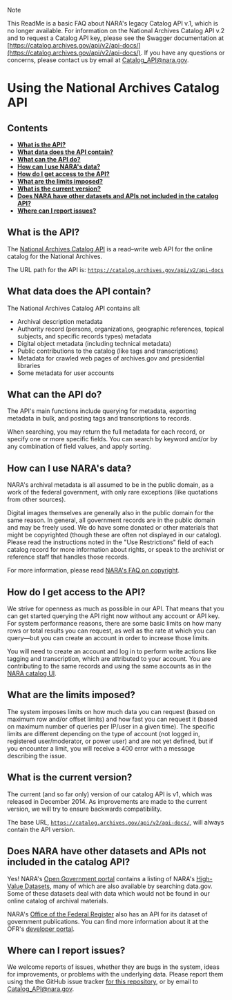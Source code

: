 > [!NOTE]
> This ReadMe is a basic FAQ about NARA's legacy Catalog API v.1, which is no longer available. For information on the National Archives Catalog API v.2 and to request a Catalog API key, please see the Swagger documentation at [https://catalog.archives.gov/api/v2/api-docs/](https://catalog.archives.gov/api/v2/api-docs/). If you have any questions or concerns, please contact us by email at Catalog_API@nara.gov.

Using the National Archives Catalog API
==================

## Contents

- **[What is the API?](#what-is-the-api)**
- **[What data does the API contain?](#what-data-does-the-api-contain)**
- **[What can the API do?](#what-can-the-api-do)**
- **[How can I use NARA's data?](#how-can-i-use-naras-data)**
- **[How do I get access to the API?](#how-do-i-get-access-to-the-api)**
- **[What are the limits imposed?](#what-are-the-limits-imposed)**
- **[What is the current version?](#what-is-the-current-version)**
- **[Does NARA have other datasets and APIs not included in the catalog API?](#does-nara-have-other-datasets-and-apis-not-included-in-the-catalog-api)**
- **[Where can I report issues?](#where-can-i-report-issues)**

## What is the API?

The [National Archives Catalog API](https://catalog.archives.gov/api/v2/api-docs/) is a read–write web API for the online catalog for the National Archives.

The URL path for the API is: [`https://catalog.archives.gov/api/v2/api-docs`](https://catalog.archives.gov/api/v2/api-docs/)

## What data does the API contain?

The National Archives Catalog API contains all:

- Archival description metadata
- Authority record (persons, organizations, geographic references, topical subjects, and specific records types) metadata
- Digital object metadata (including technical metadata)
- Public contributions to the catalog (like tags and transcriptions)
- Metadata for crawled web pages of archives.gov and presidential libraries
- Some metadata for user accounts

## What can the API do?

The API's main functions include querying for metadata, exporting metadata in bulk, and posting tags and transcriptions to records.

When searching, you may return the full metadata for each record, or specify one or more specific fields. You can search by keyword and/or by any combination of field values, and apply sorting.

## How can I use NARA's data?

NARA's archival metadata is all assumed to be in the public domain, as a work of the federal government, with only rare exceptions (like quotations from other sources).

Digital images themselves are generally also in the public domain for the same reason. In general, all government records are in the public domain and may be freely used. We do have some donated or other materials that might be copyrighted (though these are often not displayed in our catalog). Please read the instructions noted in the "Use Restrictions" field of each catalog record for more information about rights, or speak to the archivist or reference staff that handles those records.

For more information, please read [NARA's FAQ on copyright](http://www.archives.gov/faqs/index.html#copyright).

## How do I get access to the API?

We strive for openness as much as possible in our API. That means that you can get started querying the API right now without any account or API key. For system performance reasons, there are some basic limits on how many rows or total results you can request, as well as the rate at which you can query—but you can create an account in order to increase those limits.

You will need to create an account and log in to perform write actions like tagging and transcription, which are attributed to your account. You are contributing to the same records and using the same accounts as in the [NARA catalog UI](https://catalog.archives.gov/).

## What are the limits imposed?

The system imposes limits on how much data you can request (based on maximum row and/or offset limits) and how fast you can request it (based on maximum number of queries per IP/user in a given time). The specific limits are different depending on the type of account (not logged in, registered user/moderator, or power user) and are not yet defined, but if you encounter a limit, you will receive a 400 error with a message describing the issue.

## What is the current version?

The current (and so far only) version of our catalog API is v1, which was released in December 2014. As improvements are made to the current version, we will try to ensure backwards compatibility.

The base URL, [`https://catalog.archives.gov/api/v2/api-docs/`](https://catalog.archives.gov/api/v2/api-docs/), will always contain the API version.

## Does NARA have other datasets and APIs not included in the catalog API?

Yes! NARA's [Open Government portal](http://www.archives.gov/open/) contains a listing of NARA's [High-Value Datasets](http://www.archives.gov/open/available-datasets.html), many of which are also available by searching data.gov. Some of these datasets deal with data which would not be found in our online catalog of archival materials.

NARA's [Office of the Federal Register](federalregister.gov) also has an API for its dataset of government publications. You can find more information about it at the OFR's [developer portal](https://www.federalregister.gov/learn/developers).

## Where can I report issues?

We welcome reports of issues, whether they are bugs in the system, ideas for improvements, or problems with the underlying data. Please report them using the the GitHub issue tracker [for this repository](https://github.com/usnationalarchives/Catalog-API/issues), or by email to Catalog_API@nara.gov.


